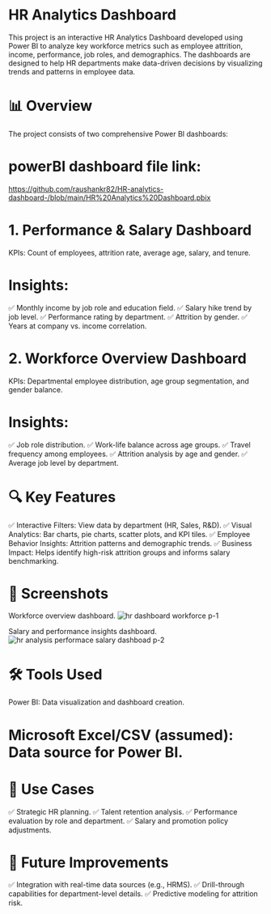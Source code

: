 # HR Analytics Dashboard
This project is an interactive HR Analytics Dashboard developed using Power BI to analyze key workforce metrics such as employee attrition, income, performance, job roles, and demographics. The dashboards are designed to help HR departments make data-driven decisions by visualizing trends and patterns in employee data.

# 📊 Overview
The project consists of two comprehensive Power BI dashboards:
# powerBI dashboard file link: 
https://github.com/raushankr82/HR-analytics-dashboard-/blob/main/HR%20Analytics%20Dashboard.pbix

# 1. Performance & Salary Dashboard
KPIs: Count of employees, attrition rate, average age, salary, and tenure.

# Insights:

✅ Monthly income by job role and education field.
✅ Salary hike trend by job level.
✅ Performance rating by department.
✅ Attrition by gender.
✅ Years at company vs. income correlation.

# 2. Workforce Overview Dashboard
KPIs: Departmental employee distribution, age group segmentation, and gender balance.

# Insights:

✅ Job role distribution.
✅ Work-life balance across age groups.
✅ Travel frequency among employees.
✅ Attrition analysis by age and gender.
✅ Average job level by department.

# 🔍 Key Features
✅ Interactive Filters: View data by department (HR, Sales, R&D).
✅ Visual Analytics: Bar charts, pie charts, scatter plots, and KPI tiles.
✅ Employee Behavior Insights: Attrition patterns and demographic trends.
✅ Business Impact: Helps identify high-risk attrition groups and informs salary benchmarking.

# 📁 Screenshots
Workforce overview dashboard.
![hr dashboard workforce p-1](https://github.com/user-attachments/assets/1c5d92f0-e38b-4f8b-b693-5a09cc90edc4)

Salary and performance insights dashboard.
![hr analysis performace   salary dashboad p-2](https://github.com/user-attachments/assets/b8803380-8135-4cff-a7f3-eef41daf1ee4)


# 🛠 Tools Used
Power BI: Data visualization and dashboard creation.

# Microsoft Excel/CSV (assumed): Data source for Power BI.

# 🚀 Use Cases
✅ Strategic HR planning.
✅ Talent retention analysis.
✅ Performance evaluation by role and department.
✅ Salary and promotion policy adjustments.

# 📌 Future Improvements
✅ Integration with real-time data sources (e.g., HRMS).
✅ Drill-through capabilities for department-level details.
✅ Predictive modeling for attrition risk.
